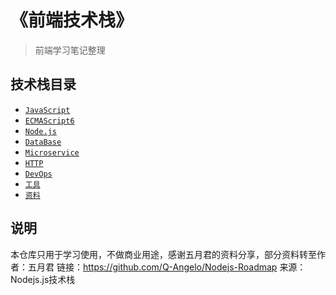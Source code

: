 # 《前端技术栈》

> 前端学习笔记整理


## 技术栈目录

* [`JavaScript`](/javascript/base.md)
* [`ECMAScript6`](/es6/readme.md)
* [`Node.js`](/nodejs/module.md)
* [`DataBase`](/database/README.md)
* [`Microservice`](/microservice/consul.md)
* [`HTTP`](https://github.com/Q-Angelo/http-protocol)
* [`DevOps`](/devops/node-deploy.md)
* [`工具`](/tools/git.md)
* [`资料`](/materials/blog.md)

## 说明
本仓库只用于学习使用，不做商业用途，感谢五月君的资料分享，部分资料转至作者：五月君
链接：https://github.com/Q-Angelo/Nodejs-Roadmap
来源：Nodejs.js技术栈